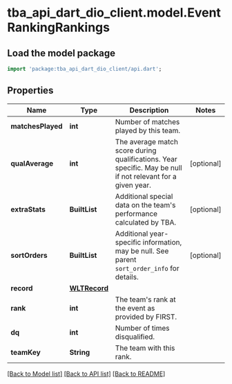# tba_api_dart_dio_client.model.EventRankingRankings

## Load the model package
```dart
import 'package:tba_api_dart_dio_client/api.dart';
```

## Properties
Name | Type | Description | Notes
------------ | ------------- | ------------- | -------------
**matchesPlayed** | **int** | Number of matches played by this team. | 
**qualAverage** | **int** | The average match score during qualifications. Year specific. May be null if not relevant for a given year. | [optional] 
**extraStats** | **BuiltList<num>** | Additional special data on the team's performance calculated by TBA. | [optional] 
**sortOrders** | **BuiltList<num>** | Additional year-specific information, may be null. See parent `sort_order_info` for details. | [optional] 
**record** | [**WLTRecord**](WLTRecord.md) |  | 
**rank** | **int** | The team's rank at the event as provided by FIRST. | 
**dq** | **int** | Number of times disqualified. | 
**teamKey** | **String** | The team with this rank. | 

[[Back to Model list]](../README.md#documentation-for-models) [[Back to API list]](../README.md#documentation-for-api-endpoints) [[Back to README]](../README.md)


